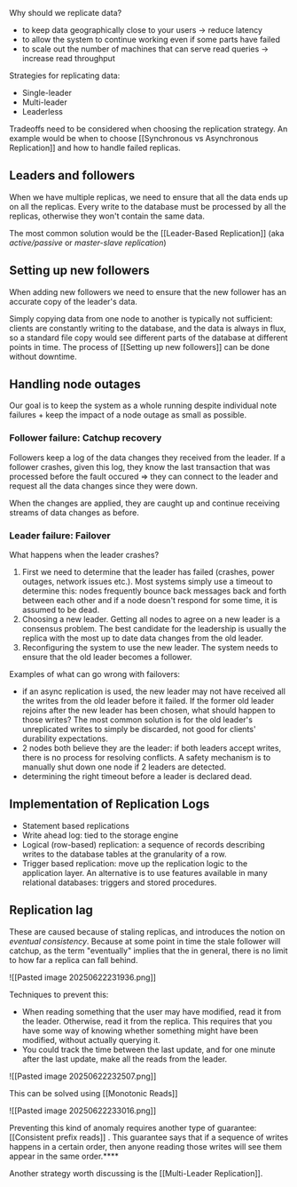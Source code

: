 Why should we replicate data?
- to keep data geographically close to your users -> reduce latency
- to allow the system to continue working even if some parts have failed
- to scale out the number of machines that can serve read queries -> increase read throughput

Strategies for replicating data:
- Single-leader
- Multi-leader
- Leaderless

Tradeoffs need to be considered when choosing the replication strategy. An example would be when to choose [[Synchronous vs Asynchronous Replication]] and how to handle failed replicas. 

## Leaders and followers

When we have multiple replicas, we need to ensure that all the data ends up on all the replicas.
Every write to the database must be processed by all the replicas, otherwise they won't contain the same data. 

The most common solution would be the [[Leader-Based Replication]] (aka *active/passive* or *master-slave replication*)
## Setting up new followers

When adding new followers we need to ensure that the new follower has an accurate copy of the leader's data.

Simply copying data from one node to another is typically not sufficient: clients are constantly writing to the database, and the data is always in flux, so a standard file copy would see different parts of the database at different points in time. The process of [[Setting up new followers]] can be done without downtime.

## Handling node outages

Our goal is to keep the system as a whole running despite individual note failures + keep the impact of a node outage as small as possible.

### Follower failure: Catchup recovery

Followers keep a log of the data changes they received from the leader.
If a follower crashes, given this log, they know the last transaction that was processed before the fault occured => they can connect to the leader and request all the data changes since they were down.

When the changes are applied, they are caught up and continue receiving streams of data changes as before.

### Leader failure: Failover

What happens when the leader crashes?

1) First we need to determine that the leader has failed (crashes, power outages, network issues etc.). Most systems simply use a timeout to determine this: nodes frequently bounce back messages back and forth between each other and if a node doesn't respond for some time, it is assumed to be dead.
2) Choosing a new leader. Getting all nodes to agree on a new leader is a consensus problem. The best candidate for the leadership is usually the replica with the most up to date data changes from the old leader.
3) Reconfiguring the system to use the new leader. The system needs to ensure that the old leader becomes a follower.


Examples of what can go wrong with failovers:
- if an async replication is used, the new leader may not have received all the writes from the old leader before it failed. If the former old leader rejoins after the new leader has been chosen, what should happen to those writes? The most common solution is for the old leader's unreplicated writes to simply be discarded, not good for clients' durability expectations.
- 2 nodes both believe they are the leader: if both leaders accept writes, there is no process for resolving conflicts. A safety mechanism is to manually shut down one node if 2 leaders are detected.
- determining the right timeout before a leader is declared dead.

## Implementation of Replication Logs

- Statement based replications
- Write ahead log: tied to the storage engine
- Logical (row-based) replication: a sequence of records describing writes to the database tables at the granularity of a row.
- Trigger based replication: move up the replication logic to the application layer. An alternative is to use features available in many relational databases: triggers and stored procedures.


## Replication lag 

These are caused because of staling replicas, and introduces the notion on *eventual consistency*. Because at some point in time the stale follower will catchup, as the term "eventually" implies that the in general, there is no limit to how far a replica can fall behind.

![[Pasted image 20250622231936.png]]

Techniques to prevent this:
- When reading something that the user may have modified, read it from the leader. Otherwise, read it from the replica. This requires that you have some way of knowing whether something might have been modified, without actually querying it.
- You could track the time between the last update, and for one minute after the last update, make all the reads from the leader.

![[Pasted image 20250622232507.png]]

This can be solved using [[Monotonic Reads]]


![[Pasted image 20250622233016.png]]

Preventing this kind of anomaly requires another type of guarantee: [[Consistent prefix reads]] . This guarantee says that if a sequence of writes happens in a certain order,
then anyone reading those writes will see them appear in the same order.****


Another strategy worth discussing is the [[Multi-Leader Replication]].